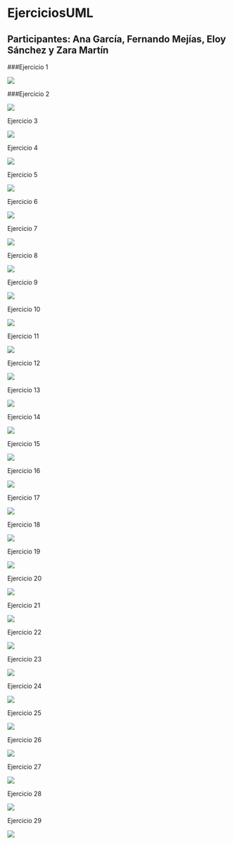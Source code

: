 # EjerciciosUML

## Participantes: Ana García, Fernando Mejías, Eloy Sánchez y Zara Martín
###Ejercicio 1

<img src = "https://www.plantuml.com/plantuml/svg/NOrDYiCm38NtFeNn0GP2cCt0G48ck_c1kO4QczH1jefYBzhRz2ozMDsqZUDk9A7lyRrc3i0XEXH_kyaCGNQMXuWa7bj-o8wGM7vAzMj69hKXN_PoTYOm9Lg9f-4_3V3ZJPBFbFucFzeGTGhN9Mdzi8yCYwK0kHeO_0HgBUaYQ0PDKgnNqL2zlMz85hMdYDdIeptCHjnN4NF05f5KPlrav0yS5rw_l8rVtfLeZDVHuHK0"/>



###Ejercicio 2

<img src = "https://www.plantuml.com/plantuml/svg/VL11JWCn3Bpd5LRk_G0gKb6BG4AKGm-SquqbidBYAibAV8Uty36osTOGDVJYNSrCPiRUf6nYdZofj-E8GuONar7D0-vWp_uO4Uv1pu2-m0yd97AMP-BT1PiuNdDxCpZlCEGgUtNM4cOE8ZpWvy9C8vRdb_YdoH5XzApahoaYg6u4dKgDGEAUgzDltiwPO5ITJKv5j11TVo7xEnzE60OKtRyhRqqaJchvD2KMI0lLhI7izOxrr2luUuV7bB-_IcGonMNB0TRdUgriNOJmuKQ67Of0WZecPsvrmsQ3mKwUVW00"/>

Ejercicio 3 

<img src = "https://www.plantuml.com/plantuml/svg/VP9Fgjim48VtFiNWlQ5EIHU5bgGXBGM7cgHqFv6cGKNM6Ft9ejVe2Rhi8eloZk2BlOWaYXLCLcFuVIDhvjF2URG-TBhujlz5miCNnOADnEBs0U_X-t3oGJDyWBB1H9HZPBcAQJr_ynOggEVrkp8_u9ymIc1aXZ-QE4jtOL-DYTtFqA5_OBXdwod66vHa4IJ1y5TZbtFBuDb6gY4sQ2M3HFYXZ50PjdOUOqOWs3YoHnHgU36nSKk7eD6MnMqZJJYWhOjBEVT-DSuh7rB39ZYAHsbeE1mjbNTqfO946Q4MxN1oewX5vMBmsQ8H2k-_srAlbS3YMlFrfn4amLf3Qr5ocT093IcSif322GcjCe8qIWIdkbvJnax9C7n0dQYn2abEi66Xihi-S_0faE470xFYKfuO6AqaiKb1lAfLCaLt1MlNu_0_AaZhhI29sX5e5gZLRmGoy35DS6LcJvaAibS7zXf8EbCBCZ9q-XK0"/>

Ejercicio 4 

<img src = "https://www.plantuml.com/plantuml/svg/bPBF3j904CRl-nGJpfBO6X5DD8I2n4IHo9NBi3lKDTlTPlySV1mUm8FX4VfYxWBR4AbDl3IJRtxpJVhDBfn7wqEZsDVZ3-8UAlGaBAeLxL5xYRLXpnAyWwrfZfRWFKno6mH13yIwCarhd2U54pZeZyI_8qWjkJJ0ZNRU1ivbTz7HetZvvdNFdAH-1egox87MoeOiNY6iBJv0yxytEQg35WZaiSK1sra_aT4dsrVfP_1efKf5KHP5FoA8AypaybELBETlPt3uWfwiH1M5ZKKjlOapQ-UbCb7wPfhk78FYvWLikikjMAAr9XKxbOR9fNfBXglkx2B1yeK-XnejktxZ7IeP18fqXtzatvDH2rhUuGsgcCz3TuVTBvSwQzTYzpjsyhvrYcv5LP-TqGKR4gFBO_RtkuwZ9vdFExQl13Qa3YoC1nr3yq8Tb6533tiAEP0z0MaUI7kBiO8FW_XqC9xREBz9FxiBY63Z2FsFIJbYmXQaHMZK7m00"/>

Ejercicio 5

<img src="https://www.plantuml.com/plantuml/svg/NOz12i8m44NtEKN83NGljDJYHbruWo49DMMQaKbceSN3U1OlPecb5dV9d_S-CrNAm5a6L1OX9Tq4je8qgeQGME-qEN18Hkq333upJSb6FTLCNxpDxrViYd6as8KihY1rj5TXAE-bwWmCiGVpAsW478FxjnUZVWYky1R3BVbnDH-00o8PrVPUd-1UukttvoFnl6_bevkE_000"/>

Ejercicio 6

<img src = "https://www.plantuml.com/plantuml/svg/LOzDpe8m48Rtd6B21UZt6V0dCM7bJYJH2vHsr37jbBGbyLxkt78nIy82LhEOPvvvtpf4wUDWJNRfNgWYjEY3OvdD4mxGEDjvX2FaBVOKNRxOjPuiUf0z6aFQJT3DUOzX2LtnCR1sA-gSlX8lgHEgfmIDm5AH9UGuWN-Y46NnByHc9NpFag06GxoA1CtuJPdSf2ATD7GdbPJZXzFDVhSjgoghaNKg_GC0"/>

Ejercicio 7

<img src = "https://www.plantuml.com/plantuml/svg/PO-zJiCm54RtFCMLHuO8rao944mG8SG0esDVu4gsR_2F149ziQvziJfMMYkjDvyZVqVkGvG-9ciQPMG885uy_w6A30B-6yXdP3jvx43SmHl-HXQ5FgBwbg0Ho94YxY1RGZlprdwIw-2sRSzsT-eyv_laEO160my_YMOMELXxQsv1mup6aEQmeQziolRDYkhsK_gIViaFAYQfYDtbP-gpWk-PlKOdjOJtfJ4UzXRzbVkehkHwT3fPSmG0"/>

Ejercicio 8

<img src = "https://www.plantuml.com/plantuml/svg/SoWkIImgAStDuV9FoafDBb5mJ2ufJKpEpC_ZWhCKh1JSKfCp4XLIKXKoypA1GWgs2WPc-WP6-aO6HiRO5QPbvW5L6HfWLHMIMG0oGycr8Zcn32XuU7EU4fT3QbuAq240"/>

Ejercicio 9

<img src = "https://www.plantuml.com/plantuml/svg/JSmnIaH1383X_fqYJEy5165bsK9msMBbOPit4nyZUObaCk8zF8N5gpp2N4n62wSAvF-IGt4qhnjFb-MLeiEnOZAT_WRSmbFRlRB27OIp2WBdWk4_7qr5MTUsOoSbhwpmF3-4ySDNb1n_U_jaqg5Twt8pzkjBtT17SKOdoyYGYA7ecvfJbvV5S63trTNw_f5Kq992GfYpn3oWKt7iXI2g5B9tZBbzIpyxVKHY4gSm7KXItVW7"/>

Ejercicio 10

<img src = "https://www.plantuml.com/plantuml/svg/RP2_IWGn4CRxVOeXfN27jgdk4AtqECH2ovYCEf1arlm1HNmnMr_CoNfwMToKtoypF-RRv69IgS4FrfkSGUqJlw4jhE1z07ax3Wy9DQWpkCLNoQVq4ksp0OT0aIon1g64OUGvVQIeuNIz_gCVlvfhGjdBMNvvk7YfDB8IuT5tqBLeEwBtv3ZFqXlsq-wJGtJSVLMVJ6hwhItLME8uFwOVc-9pvkGm6cVWhZbsNvy1qpzstpFHBHuXHSbo1QiLgAPHVQKQzjAsD3OQm3XqfFtjfvQlqAt7YF33CCAmmUXgyDy0"/>

Ejercicio 11

<img src = "https://www.plantuml.com/plantuml/svg/ZPBFxX8n4CVl-nIJ7atuvRSOF9XeG8B6P8aRCDw7TYGrtSwcVpZu6Zw1HmySZ8-mBoODK7O1YQVPvFkPRcS-dVg0BiJ659ystqW6-A1PibLOd3_WDNpkzY4QXZSWAio4w2EpUKhBoVDB644vAL-9uG6_fDKI4zFzCCI3T1qtepwn_XeR35SCj-m2fNY9YXo28kX-6co6t2m6TecgY2qwnQ0GlcWhzG1R-80f8v1iFRaTIjtziQbnHTjeq8dYl94gRj6LnR4SUZzQ7tI8kM4PFQMZ35GSTux41Pthg50bg4RNxNqlgb7x5BntQAN6o-zMr1ejiJZLuVhp28fWOQ1sg5XazAw67DvQoE4T2RMsaWmg1A-Rrb1c_oN3yXPDfleg57d9bgKUtFMHWtUHB5yP61V7yi10RoMPpGhILPrMEReeMFWMkzz9GLwlU7vwUY5W1A8Ka9sj2GnBDFex0bbucuUvnSV_Wn_vmRC4Ts8K7HgcP5Lip5y0"/>

Ejercicio 12

<img src = "https://www.plantuml.com/plantuml/svg/LOz1YiCm34NtEeNnSY0csMOLo0pCejtr0ceYWi6sYYL38VHKEK8kLhTGQ9Pw-dpU7qGnQua1fe0Ynlw9vZ9foMZD2kE-pNxXtdJcGdTb-4N5oUzRwathNAMUuetXZ4hPOo2fKUT-3AKIpOV20mxt2YUSim-11VuvHx_KGXWfKbAkOJXOsFPLAENQq1Vbfdb_Edjm1XWepNNF4m00"/>

Ejercicio 13

<img src = "https://www.plantuml.com/plantuml/svg/SoWkIImgAStDuU9ApaaiBbPG2iZFoKpFpyjNKgZcugf529VcbO358gmK31NoIdDJY_Av8X5ia58alKg6IWhvkheAIiPwUbfnId3zLWe1-SMfgGfsN0wfUIb0Um40"/>

Ejercicio 14

<img src = "https://www.plantuml.com/plantuml/svg/SoWkIImgAStDuSfFoafDBb48oC_9JC_FopUivghbWWkMvfM0H22qWfL2XAskeG626saBvA4fDu8gDq9LRWHMhekftXYgtXYi7gRS64Cvmeb664uqWPfXWcgd2GudcaALcw9OQOf3jHbKjHcAQZDa1y83Jo5VLrS17Zm1-SMfgGfssAIDy4iR8qd3vOqGyYO8UMpIflYbpP1Dvt98pKi19WG0"/>

Ejercicio 15

<img src = "https://www.plantuml.com/plantuml/svg/VOz1ReOW48NtSue9ooQO0c5ZOkCHNEgcYRMaQOEG2AoCTwzIfT3-SGNptZTlPbhdnyM7MODz-rAJnyxgpmzhB5jXWoG6um_bvyKQ-uQovzzoQFRg3yvFd9SuZpZzpukJ5v6_S57WvOeyhbY4o3D45Y4oMn7IWMWfnNH2PvrI-FB8vlUsoEpayvlqqfQtTfaEanwTGt9n15U0BSb7GzJw6XcQCAl5mf3zTpJh9QogdaWSHSJ-VIKf8flPAlCUPlqD"/>

Ejercicio 16

<img src = "https://www.plantuml.com/plantuml/svg/POv1IiKm48RtESNmzbv0yF545DsKWbvWJCPsIf8famGguc4yWpktlPXfqMfvksI-xuF_b39gBi4Rwp4bQ4cJH7mpZOHd9RY29vgoc5OvaCBrIDwpa-t-I5s9Jix17TaUmH4qQ9a2KymhhEznoQO_jPc_0gaiyeEh7h-mhT7y6JVbtPYVPN2ugU2rT8KESB7x_HgNS9lo_04M4pe4An6E__fx7cHDMvME8cTHsCVGyx1kFu8vKNGb-6y0"/>

Ejercicio 17

<img src="https://www.plantuml.com/plantuml/svg/VLBDQXmn3BxhASmU2nlQQw4XcpIb2s49T5z0OokfYd-c7hiKXZvCZpcMt7gT5wl6cRKXK_OqO-cJz7twT3KaZ2ax2zhYCAXhxYo7H1f7E0JNHL8Vr95-fW0VEPBMF3tx6ZgIdPuUWWyrSfZ-Eef16LBaUajemY19d-SexAO_9OKzoT28SnaBBi0lM0ZSM_G9nrCZGIn_S8CzQZPeMgoL7SbDlnElQJV87NSnZB3_Sdre0ZXbMzbNVdtkhFGwYKK9mzvmS2Wl4Z6Aowirl_qsoyKumitqRFYnzRmrd49ajAifQBvd7dYPijh47MafR7hM6sP3Fl53PNh6gKPqSULrtnNlvaYSdeQ4Jae-aVwAPR8Nsg6INX8q9EwpHLCmXdu4cviwQi18Q1jalO1sXMhpRgF2TYlVYuitc-Kye7ZvAbSz07X1bNnBrnDHxzNETXGVKLsgKwkt1VDVy3t5H9uqgPswXBgEMhET_sJKYs5Iy5b4XlFWwiDPUE7JX0bsxyl68WeQu8gyoSx-0m00"/>

Ejercicio 18

<img src = "https://www.plantuml.com/plantuml/svg/TSv1oi8m40NWVKwHY_pGdrfNwaAym90CDP9aP9A0KZnC3-3AdTjSp28IswhRUNnlNXKYS4pE2cKX1BaaTj29cYon_9CxF4KI5_5AwmIQZSrzH2OvPEXrCIlohOb93soJxmvv3FFD6mLpKl8jgfXxtoPRQgVFEl7lrJunbFRvBD0_wMZ6bTNxHzdLYON9lSF8zAs_iUOOy1Cr1vHhE1EFqFE6ddXQL0qoEVi0"/>

Ejercicio 19

<img src="https://www.plantuml.com/plantuml/svg/ZPAzhXen48LxFyLeoqZtAhHH4e48gQA0mkO1Phq3SUGVvFLAKH0FGqbDH-iNYusnMNwat6vdx3bpphSUTmwjwvLaN6BNmGyAZTuY5_wej-mhyLy8dw0Mf3Q6VQ6EMx4v7yOk_N66rVx0jU3n6kbUGQvlfDYENJRCcz_ap9PD_R4LQrDalXlLM2hbf7V6GYcJaPPWQYaf_iVLt8erwUpfMxz6osR1K6joBrMi9kNtRkW_DwBdcn1GlNzzVLV1omjKe_DN2WCVO4aG_5b2AVx67Ps9OJxdq5CZYIUcTq6Vkz-nFFcp4JnjVqHMc2vH8eGMwJPFFDqL8lizO2F8EWIKiF6dHWeU9HiJFA8Ug4uaAkJ-eDyY7QOIZ08fCAe64mbI7siW7T4aA0Niw2dOHR1gIHCdcC37Evv6r_45M9J5uf1qUJH2Yt2vl9ZhmKhet1q4NqZK3aD4Vr9auvnENzShirQiekRZxnGsXngWIOfd8YQ6J8ZYRsDPAHzc0fSHDWwnUYN_0G00"/>


Ejercicio 20

<img src="https://www.plantuml.com/plantuml/svg/TP51IiOm48NtSueXIw55jrr81LsuA-85nZX889sK91L5F91ByGYzc0aD8VsXcq0otnlUHyOGoSTrjg0jXO0J--24lk0RoikJi-sDm-8aq8jbv8_8ydf9F6y_Mens9-D7YUpVMRJP_WIRmUJT9-jOSqUo0UzqN6cFdw48K4HGtIZiK5tt_PNALN30UmuyBxpz4ju2j4O5JcTjat3ZpHjdjAhjwmfwD1fm8X-DDWlXW-HKNPLXrzKoZGV0c3pIB_m3"/>

Ejercicio 21

<img src="https://www.plantuml.com/plantuml/svg/SoWkIImgAStDuKhEIImkLd3DAybCIKnnJyrFBpgyC2qpER6Qo_dmvfJCz7m5MuMGr8gIV2w__DoaebGujvOBgZUWDAyaNm4ebfgNWjsa2A0clyExSbEByhaYaTXH23R2E9_3Q_DI4_6PXr1xkB68i5AeWKe6UdfQIWhvkheAIaOW9iJXN40pq6IDaMGLk1o0PWC32W00"/>

Ejercicio 22

<img src="https://www.plantuml.com/plantuml/svg/TP1FImCn4CNl-oc678KMwx5ug9OU12a5Y_TfCjPW_YoJH5JyIfwyUUqNCzsuh3JRIx9vxvStBxi84JacQvhmebsBZ1Rsx5Dxvvw9TKGd2QuQQJ04MEgaK3LbWpcilTqnpK5iwIrwCHWRF7o5CPtzgtPIuwabPWByP0BYSZgz421MeKMfFTpiDF6HAmr6Z4ePwLKprvzvs1ADeNFcnk07rkPfqvNIJpe3VS6IsQsvoBrtUnsJobNMXnzBFBoav7Th1XzIItmCeXeTPlGV-S8Va-aPl4Cix-pz-dSQikIYXrM8d6HCZAQFF-UEotdqLhTbBhbakrDFviXAQ_uVyksDvuWAApaHnqfzp3kwIhv58m_VhbcGKycQNm00"/>

Ejercicio 23

<img src="https://www.plantuml.com/plantuml/svg/SoWkIImgAStDuIhEpimhI2nAp5L8ByelBV3CoqWjoYn9p4jELJ3YuahEIImkLd1DoKpBJCxCX_6Ty_EAIufAavCp3s_EuqBXATZKwEh2DM2JKmAAPPNcbUJ3ZCbCoLU2cen34gkeWfA1dfwXaa8-o4m39JH7EQJcfG2z1m00"/>

Ejercicio 24

<img src="https://www.plantuml.com/plantuml/svg/VP0n3u8m48Nt_eeBEqJZHXnOCBgh-wKSSh6qJOyw-UCj2NKXiFMzzoLzxngPC4nnD4hUR3q67E4LNFGtEr3W2QqcE2bjK0HQqP4CBkh97oRRPNbruXDlrAABXpZe2DgEUzRi2hLoe8OBwG5da-rirN24EzFetJxTiwtXK5KxzFbRbl-EMtaklP7dnNbJJbL-W4lGUgbgqgVfg3y0"/>

Ejercicio 25

<img src="https://www.plantuml.com/plantuml/svg/TP0zIaKn48NxMKMsO6lrG7mWUAtU1iPamCZDZ4mcyE3YWcvXPMURZUaa-2DeEzzt3ZavL4ErLbQ8AzOQRlEzoWPt_QsGIaWK7kGHwsMu23nlS1GjwEIcF2dL_YBicBYLCDYyv_xASEfxv1o7JXmR9bB6wEmhSwAXNF_6y0n_DMwm8BSQDPl0F8kh_nTjS2Kr9mdm3P9dvk2bKJN53OwASGG-the64yFrv-gbxoP9nf2pVRfk69tD--10dFmdtm40"/>

Ejercicio 26

<img src="https://www.plantuml.com/plantuml/svg/ZLEnRjH04EttAqOkaUx4WMWYYaIN8AKWI5oKVcuzN1RMCzQiZH3c2Zw5afgErZ_6shVcd8KST9vvRzxpsvqz3mrgqrRUX0-EQrIiOAVIrjTyJ-eQP4lmp5YF8S0DVgJERDgQz9spZivW1Tp_h4Z5xCs0Gh4gOB4GA9ukb_6pkDvv2WxXRQleYuppVBbyCUEy5aORMScj_xeDheo6hqGh7Bo8smh6Ac7HDNtzmpYZdV1EvgdVcHkfjZecRUXJ8-RIALdh-Xzy1eDLQk_DfFJoosAHspy2vgRvL5QFFo-3G3H-4iixuWOPOUEgsbCwjp_bE_D6I-9ZXht9E7FjrKFjjGpQxx4uELF0MbjBAbEKL7RcrjNo--w6OdtWxITcdc8O8IP0jGAbR3qDuriHJyXYhaBJVuEIh2YM-02wxRzRTXOZ2jQHAXsD4xGUsmUd-I_aORl_5qipiqH9hJEN5AowEctBTFeNlcaLvs_dWkrzrjgRf99M9h_g7CqlopmQEqOZZq1iQJZ1GnKHfHt7EZgV2DcPErTgRCKHjk95yTWPQqeQ-LFjp8OgPvtQrgEQAuvq5KxSj1hJqcmSmrRnimG8w5rCHy6ivI_DUEZdn6LR-Ly0"/>

Ejercicio 27

<img src="https://www.plantuml.com/plantuml/svg/XPB1xjCm3CRlUGehHwGEnh6QqARH0zA6a0OFO5gh61Axf2cQA3lmG3ljjcjV3ALIsGQK_osE_NtEzrFMRSGGE-zC-uMbmO0Uwg1TyqO-KU28KXAyDAPqsBPW2ubSOGMRyBKZTSEbvX9jRxP1HPtMmnbpM49ayesQavaHmEf7be4zS6HzQAbzGh9L-Tn9_5C5EHnOwivXUBuVhYvousZMoYuNYsSMiap1laZ7MT__M5ZGB9lqhzcJj3nS179u1NkkQ6BspvIzUS-D9bGadOTKZ6FcDCdcNZJrRnjxyrRznq0ZU3f6DNkgkC9Kot3r5DHya1JYzyHjpQwhCVpjy2xeDvQIyUuAXtDxxp1AHn0t3dEuSbZ1WM2d9Jh-Zb28CO_9UxDfII9w9ebg2eaKmbGDFmCXL0J5iN4QiKovKuWrIPK-xoy0"/>

Ejercicio 28

<img src="https://www.plantuml.com/plantuml/svg/VLD1RjH04BptArfp0gHOXECg4ecoMSWXGYBX0RspBQU3PyRqZ54aarVv2VuOurYpMXPdRtPrbQgwshwCYJHrhe7uKtnBIWvh3LrxwnzP9P6tZ9y0R4CnelcsVU8Ky4f_THoQSQZ51jF3zJZif0uhFCV4pod0cX9P6GU_mezLbL5XrsPO7FiemNDSOLLzXZL7gzBErA9-T_yUxYYn2ZKPh2fatpai4Bp0SWwy-7DsXcQZL6URFDunpaHpKb5cry6rpIcsoRjyC3X9vgTbNcdhvjdIxxc67ZPi7mbllLZ9FUqRcU6D71Nr0WVYLyFbH2kymAkMb2SYxZebdtX_hNj9yb-uHHJD-NulSnZyrU51s3CsNKsACMorE2ntNMR7hVRm8uQ3U-QtlESnRMuvfmabpfij__DLzF0zM88xKZSE3NnHyf8c0uJYriEQRL1I-Cggv2G7foduWzAMdZ9-uvDoOi-QXN39VZVz6Ny1"/>

Ejercicio 29

<img src="https://www.plantuml.com/plantuml/svg/TLFBQW8n5DtdAowkse9Ijov4g2qkj1KgtLyprpPbyY2F8eYVvABq4-R7QcOcHaVScPnx7fxScJYFrWTPCbwYSx0awxJ27NlLScq92Ypq28RWQUlrwP9WWrAK0ZFqJjjwa5IG40_iXVWNWa8kf23b6nb1qcWs3vzeCvGTMb91cw2ugFxK21u7WmwlWoRgdhNXeNUyVUX1lvz-JJKFiZ4QmvpeRdL_UxW5Hl2a5IVk4RXMCBvDUFv9qakqNd1X44XTU0pFvzzuC5ZdZvmfEPA6gb-yuN3arlyx3dy89pn6wVQzibPwijpbKRcWizPdw3nU5hflTHg7B14391LXYL-tlSJguB9N4chBk0wpq382SNSubRIsJUeSByRbLfXirTNEpxXZg-hWGwcp_agOl7_na8RpJe49wrBmPDpfuRIuEpQhixD5-2OReGcf8duY_m00"/>
